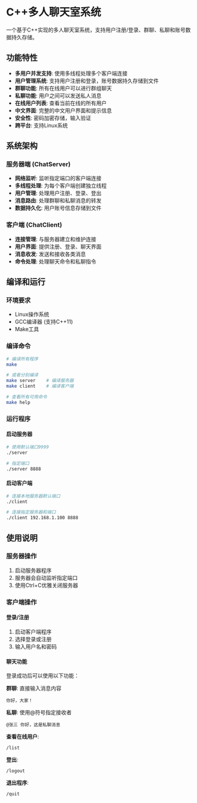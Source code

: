 # C++多人聊天室系统

一个基于C++实现的多人聊天室系统，支持用户注册/登录、群聊、私聊和账号数据持久存储。

## 功能特性

- **多用户并发支持**: 使用多线程处理多个客户端连接
- **用户管理系统**: 支持用户注册和登录，账号数据持久存储到文件
- **群聊功能**: 所有在线用户可以进行群组聊天
- **私聊功能**: 用户之间可以发送私人消息
- **在线用户列表**: 查看当前在线的所有用户
- **中文界面**: 完整的中文用户界面和提示信息
- **安全性**: 密码加密存储，输入验证
- **跨平台**: 支持Linux系统

## 系统架构

### 服务器端 (ChatServer)
- **网络监听**: 监听指定端口的客户端连接
- **多线程处理**: 为每个客户端创建独立线程
- **用户管理**: 处理用户注册、登录、登出
- **消息路由**: 处理群聊和私聊消息的转发
- **数据持久化**: 用户账号信息存储到文件

### 客户端 (ChatClient)
- **连接管理**: 与服务器建立和维护连接
- **用户界面**: 提供注册、登录、聊天界面
- **消息收发**: 发送和接收各类消息
- **命令处理**: 处理聊天命令和私聊指令


## 编译和运行

### 环境要求
- Linux操作系统
- GCC编译器 (支持C++11)
- Make工具

### 编译命令

```bash
# 编译所有程序
make

# 或者分别编译
make server    # 编译服务器
make client    # 编译客户端

# 查看所有可用命令
make help
```

### 运行程序

#### 启动服务器
```bash
# 使用默认端口9999
./server

# 指定端口
./server 8888
```

#### 启动客户端
```bash
# 连接本地服务器默认端口
./client

# 连接指定服务器和端口
./client 192.168.1.100 8888
```

## 使用说明

### 服务器操作
1. 启动服务器程序
2. 服务器会自动监听指定端口
3. 使用Ctrl+C优雅关闭服务器

### 客户端操作

#### 登录/注册
1. 启动客户端程序
2. 选择登录或注册
3. 输入用户名和密码

#### 聊天功能
登录成功后可以使用以下功能：

**群聊**: 直接输入消息内容
```
你好，大家！
```

**私聊**: 使用@符号指定接收者
```
@张三 你好，这是私聊消息
```

**查看在线用户**:
```
/list
```

**登出**:
```
/logout
```

**退出程序**:
```
/quit
```